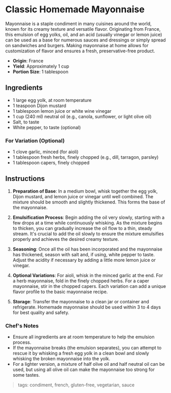 # Classic Homemade Mayonnaise

Mayonnaise is a staple condiment in many cuisines around the world, known for its creamy texture and versatile flavor. Originating from France, this emulsion of egg yolks, oil, and an acid (usually vinegar or lemon juice) can be used as a base for numerous sauces and dressings or simply spread on sandwiches and burgers. Making mayonnaise at home allows for customization of flavor and ensures a fresh, preservative-free product.

- **Origin**: France
- **Yield**: Approximately 1 cup
- **Portion Size**: 1 tablespoon

## Ingredients

- 1 large egg yolk, at room temperature
- 1 teaspoon Dijon mustard
- 1 tablespoon lemon juice or white wine vinegar
- 1 cup (240 ml) neutral oil (e.g., canola, sunflower, or light olive oil)
- Salt, to taste
- White pepper, to taste (optional)

### For Variation (Optional)
- 1 clove garlic, minced (for aioli)
- 1 tablespoon fresh herbs, finely chopped (e.g., dill, tarragon, parsley)
- 1 tablespoon capers, finely chopped

## Instructions

1. **Preparation of Base**: In a medium bowl, whisk together the egg yolk, Dijon mustard, and lemon juice or vinegar until well combined. The mixture should be smooth and slightly thickened. This forms the base of the mayonnaise.

2. **Emulsification Process**: Begin adding the oil very slowly, starting with a few drops at a time while continuously whisking. As the mixture begins to thicken, you can gradually increase the oil flow to a thin, steady stream. It's crucial to add the oil slowly to ensure the mixture emulsifies properly and achieves the desired creamy texture.

3. **Seasoning**: Once all the oil has been incorporated and the mayonnaise has thickened, season with salt and, if using, white pepper to taste. Adjust the acidity if necessary by adding a little more lemon juice or vinegar.

4. **Optional Variations**: For aioli, whisk in the minced garlic at the end. For a herb mayonnaise, fold in the finely chopped herbs. For a caper mayonnaise, stir in the chopped capers. Each variation can add a unique flavor profile to the basic mayonnaise recipe.

5. **Storage**: Transfer the mayonnaise to a clean jar or container and refrigerate. Homemade mayonnaise should be used within 3 to 4 days for best quality and safety.

### Chef's Notes

- Ensure all ingredients are at room temperature to help the emulsion process.
- If the mayonnaise breaks (the emulsion separates), you can attempt to rescue it by whisking a fresh egg yolk in a clean bowl and slowly whisking the broken mayonnaise into the yolk.
- For a lighter version, a mixture of half olive oil and half neutral oil can be used, but using all olive oil can make the mayonnaise too strong for some tastes.

> tags: condiment, french, gluten-free, vegetarian, sauce